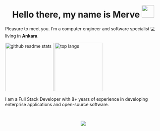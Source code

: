 <h1 align = "center"> Hello there, my name is Merve  <img src="https://github.com/claytonjhamilton/claytonjhamilton/blob/main/images/waving_hand.gif" width="40px"></h1>
Pleasure to meet you. I'm a computer engineer and software specialist 💻 living in  <b>Ankara</b>. 


<p align="left"><a href="https://github.com/smervet?tab=repositories"><img src="https://github-readme-stats.vercel.app/api?username=smervet&theme=vue&count_private=true&show_icons=true&hide=issues" alt="github readme stats" height="156"/></a>    <a href="https://github.com/smervet?tab=repositories"><img src="https://github-readme-stats.anuraghazra1.vercel.app/api/top-langs/?username=smervet&theme=vue&layout=compact" alt="top langs" height="156"/></a></p>
 
I am a Full Stack Developer with 8+ years of experience in developing enterprise applications and open-source software.
<br>
 </p>

<br>
<p align="center">
<img src="https://visitor-badge.glitch.me/badge?page_id=smervet.smervet"/>
<br>
 </p>
